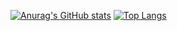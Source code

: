 [![Anurag's GitHub stats](https://github-readme-stats.vercel.app/api?username=colaboy99&show_icons=true&bg_color=7f7fd5,86a8e7,91eae4&title_color=170b3b&text_color=f2f2f2&icon_color=170b3b)](https://github.com/anuraghazra/github-readme-stats)
[![Top Langs](https://github-readme-stats.vercel.app/api/top-langs/?username=colaboy99&bg_color=7f7fd5,86a8e7,91eae4&title_color=170b3b&text_color=f2f2f2)](https://github.com/anuraghazra/github-readme-stats)
